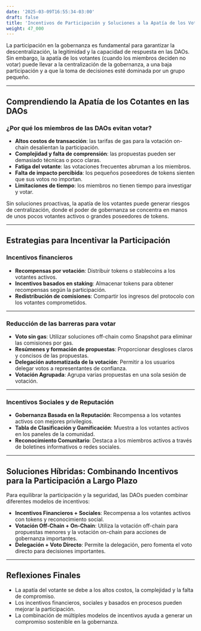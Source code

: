 ```yaml
---
date: '2025-03-09T16:55:34-03:00'
draft: false
title: 'Incentivos de Participación y Soluciones a la Apatía de los Votantes'
weight: 47_000
---
```


La participación en la gobernanza es fundamental para garantizar la descentralización, la legitimidad y la capacidad de respuesta en las DAOs. Sin embargo, la apatía de los votantes (cuando los miembros deciden no votar) puede llevar a la centralización de la gobernanza, a una baja participación y a que la toma de decisiones esté dominada por un grupo pequeño.

---

## **Comprendiendo la Apatía de los Cotantes en las DAOs**

### **¿Por qué los miembros de las DAOs evitan votar?**

- **Altos costos de transacción**: las tarifas de gas para la votación on-chain desalientan la participación.
- **Complejidad y falta de comprensión**: las propuestas pueden ser demasiado técnicas o poco claras.
- **Fatiga del votante**: las votaciones frecuentes abruman a los miembros.
- **Falta de impacto percibida**: los pequeños poseedores de tokens sienten que sus votos no importan.
- **Limitaciones de tiempo**: los miembros no tienen tiempo para investigar y votar. 

Sin soluciones proactivas, la apatía de los votantes puede generar riesgos de centralización, donde el poder de gobernanza se concentra en manos de unos pocos votantes activos o grandes poseedores de tokens.

---

## **Estrategias para Incentivar la Participación**

### **Incentivos financieros**

- **Recompensas por votación**: Distribuir tokens o stablecoins a los votantes activos.
- **Incentivos basados ​​en staking**: Almacenar tokens para obtener recompensas según la participación.
- **Redistribución de comisiones**: Compartir los ingresos del protocolo con los votantes comprometidos.

---

### **Reducción de las barreras para votar**

- **Voto sin gas**: Utilizar soluciones off-chain como Snapshot para eliminar las comisiones por gas.
- **Resúmenes y formación de propuestas**: Proporcionar desgloses claros y concisos de las propuestas.
- **Delegación automatizada de la votación**: Permitir a los usuarios delegar votos a representantes de confianza. 
- **Votación Agrupada**: Agrupa varias propuestas en una sola sesión de votación.

---

### **Incentivos Sociales y de Reputación**

- **Gobernanza Basada en la Reputación**: Recompensa a los votantes activos con mejores privilegios.
- **Tabla de Clasificación y Gamificación**: Muestra a los votantes activos en los paneles de la comunidad.
- **Reconocimiento Comunitario**: Destaca a los miembros activos a través de boletines informativos o redes sociales.

---

## **Soluciones Híbridas: Combinando Incentivos para la Participación a Largo Plazo**

Para equilibrar la participación y la seguridad, las DAOs pueden combinar diferentes modelos de incentivos:

- **Incentivos Financieros + Sociales**: Recompensa a los votantes activos con tokens y reconocimiento social.
- **Votación Off-Chain + On-Chain**: Utiliza la votación off-chain para propuestas menores y la votación on-chain para acciones de gobernanza importantes. 
- **Delegación + Voto Directo**: Permite la delegación, pero fomenta el voto directo para decisiones importantes.

---

## **Reflexiones Finales**

- La apatía del votante se debe a los altos costos, la complejidad y la falta de compromiso.
- Los incentivos financieros, sociales y basados ​​en procesos pueden mejorar la participación.
- La combinación de múltiples modelos de incentivos ayuda a generar un compromiso sostenible en la gobernanza.
